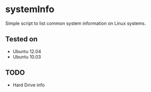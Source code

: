 # systemInfo #

Simple script to list common system information on Linux systems.


## Tested on ##
* Ubuntu 12.04
* Ubuntu 10.03


## TODO ##
* Hard Drive info

